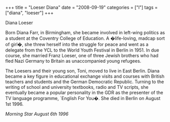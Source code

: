 +++
title = "Loeser Diana"
date = "2008-09-19"
categories = ["l"]
tags = ["diana", "loeser"]
+++

Diana Loeser

Born Diana Farr, in Birmingham, she became involved in left-wing politics as a student at the Coventry College of Education. A �life-loving, madcap sort of girl�, she threw herself into the struggle for peace and went as a delegate from the YCL to the World Youth Festival in Berlin in 1951. In due course, she married Franz Loeser, one of three Jewish brothers who had fled Nazi Germany to Britain as unaccompanied young refugees.

The Loesers and their young son, Toni, moved to live in East Berlin. Diana became a key figure in educational exchange visits and courses with British teachers and students and the German Democratic Republic. Turning to the writing of school and university textbooks, radio and TV scripts, she eventually became a popular personality in the GDR as the presenter of the TV language programme, \`English For You�. She died in Berlin on August 1st 1996.

_Morning Star August 6th 1996_
